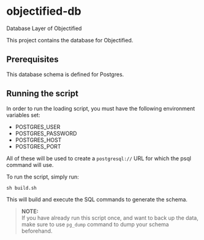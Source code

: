 # objectified-db

Database Layer of Objectified

This project contains the database for Objectified.

## Prerequisites

This database schema is defined for Postgres.

## Running the script

In order to run the loading script, you must have the following environment variables
set:

- POSTGRES_USER
- POSTGRES_PASSWORD
- POSTGRES_HOST
- POSTGRES_PORT

All of these will be used to create a `postgresql://` URL for which the psql command
will use.

To run the script, simply run:

```shell
sh build.sh
```

This will build and execute the SQL commands to generate the schema.

> **NOTE:**\
> If you have already run this script once, and want to back up the data, make sure
> to use `pg_dump` command to dump your schema beforehand.
